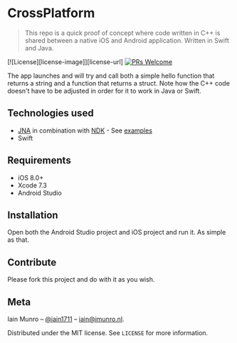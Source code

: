 # CrossPlatform
> This repo is a quick proof of concept where code written in C++ is shared between a native iOS and Android application. Written in Swift and Java.

[![License][license-image]][license-url]
[![PRs Welcome](https://img.shields.io/badge/PRs-welcome-brightgreen.svg?style=flat-square)](http://makeapullrequest.com)

The app launches and will try and call both a simple hello function that returns a string and a function that returns a struct. Note how the C++ code doesn't have to be adjusted in order for it to work in Java or Swift.

## Technologies used

- [JNA](https://github.com/java-native-access/jna) in combination with [NDK](https://developer.android.com/ndk/index.html) - See [examples](https://www.eshayne.com/jnaex/index.html)
- Swift

## Requirements

- iOS 8.0+
- Xcode 7.3
- Android Studio

## Installation
Open both the Android Studio project and iOS project and run it. As simple as that.

## Contribute

Please fork this project and do with it as you wish.

## Meta

Iain Munro – [@iain1711](https://twitter.com/iain1711) – iain@imunro.nl.

Distributed under the MIT license. See ``LICENSE`` for more information.